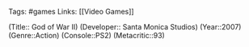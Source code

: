 Tags: #games
Links: [[Video Games]]

(Title:: God of War II)
(Developer:: Santa Monica Studios)
(Year::2007)
(Genre::Action)
(Console::PS2)
(Metacritic::93)









